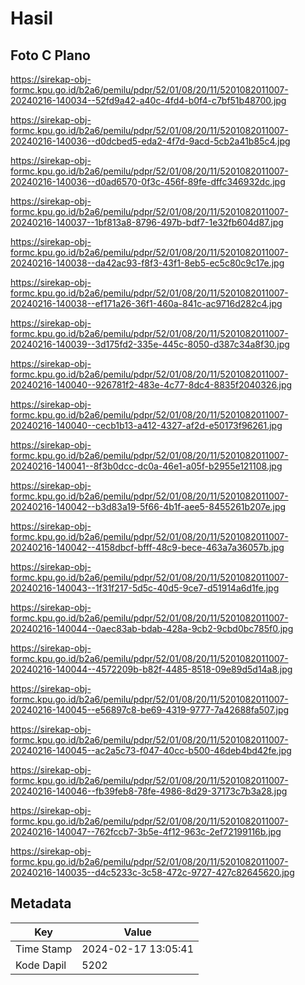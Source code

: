 # Hasil

## Foto C Plano

https://sirekap-obj-formc.kpu.go.id/b2a6/pemilu/pdpr/52/01/08/20/11/5201082011007-20240216-140034--52fd9a42-a40c-4fd4-b0f4-c7bf51b48700.jpg

https://sirekap-obj-formc.kpu.go.id/b2a6/pemilu/pdpr/52/01/08/20/11/5201082011007-20240216-140036--d0dcbed5-eda2-4f7d-9acd-5cb2a41b85c4.jpg

https://sirekap-obj-formc.kpu.go.id/b2a6/pemilu/pdpr/52/01/08/20/11/5201082011007-20240216-140036--d0ad6570-0f3c-456f-89fe-dffc346932dc.jpg

https://sirekap-obj-formc.kpu.go.id/b2a6/pemilu/pdpr/52/01/08/20/11/5201082011007-20240216-140037--1bf813a8-8796-497b-bdf7-1e32fb604d87.jpg

https://sirekap-obj-formc.kpu.go.id/b2a6/pemilu/pdpr/52/01/08/20/11/5201082011007-20240216-140038--da42ac93-f8f3-43f1-8eb5-ec5c80c9c17e.jpg

https://sirekap-obj-formc.kpu.go.id/b2a6/pemilu/pdpr/52/01/08/20/11/5201082011007-20240216-140038--ef171a26-36f1-460a-841c-ac9716d282c4.jpg

https://sirekap-obj-formc.kpu.go.id/b2a6/pemilu/pdpr/52/01/08/20/11/5201082011007-20240216-140039--3d175fd2-335e-445c-8050-d387c34a8f30.jpg

https://sirekap-obj-formc.kpu.go.id/b2a6/pemilu/pdpr/52/01/08/20/11/5201082011007-20240216-140040--926781f2-483e-4c77-8dc4-8835f2040326.jpg

https://sirekap-obj-formc.kpu.go.id/b2a6/pemilu/pdpr/52/01/08/20/11/5201082011007-20240216-140040--cecb1b13-a412-4327-af2d-e50173f96261.jpg

https://sirekap-obj-formc.kpu.go.id/b2a6/pemilu/pdpr/52/01/08/20/11/5201082011007-20240216-140041--8f3b0dcc-dc0a-46e1-a05f-b2955e121108.jpg

https://sirekap-obj-formc.kpu.go.id/b2a6/pemilu/pdpr/52/01/08/20/11/5201082011007-20240216-140042--b3d83a19-5f66-4b1f-aee5-8455261b207e.jpg

https://sirekap-obj-formc.kpu.go.id/b2a6/pemilu/pdpr/52/01/08/20/11/5201082011007-20240216-140042--4158dbcf-bfff-48c9-bece-463a7a36057b.jpg

https://sirekap-obj-formc.kpu.go.id/b2a6/pemilu/pdpr/52/01/08/20/11/5201082011007-20240216-140043--1f31f217-5d5c-40d5-9ce7-d51914a6d1fe.jpg

https://sirekap-obj-formc.kpu.go.id/b2a6/pemilu/pdpr/52/01/08/20/11/5201082011007-20240216-140044--0aec83ab-bdab-428a-9cb2-9cbd0bc785f0.jpg

https://sirekap-obj-formc.kpu.go.id/b2a6/pemilu/pdpr/52/01/08/20/11/5201082011007-20240216-140044--4572209b-b82f-4485-8518-09e89d5d14a8.jpg

https://sirekap-obj-formc.kpu.go.id/b2a6/pemilu/pdpr/52/01/08/20/11/5201082011007-20240216-140045--e56897c8-be69-4319-9777-7a42688fa507.jpg

https://sirekap-obj-formc.kpu.go.id/b2a6/pemilu/pdpr/52/01/08/20/11/5201082011007-20240216-140045--ac2a5c73-f047-40cc-b500-46deb4bd42fe.jpg

https://sirekap-obj-formc.kpu.go.id/b2a6/pemilu/pdpr/52/01/08/20/11/5201082011007-20240216-140046--fb39feb8-78fe-4986-8d29-37173c7b3a28.jpg

https://sirekap-obj-formc.kpu.go.id/b2a6/pemilu/pdpr/52/01/08/20/11/5201082011007-20240216-140047--762fccb7-3b5e-4f12-963c-2ef72199116b.jpg

https://sirekap-obj-formc.kpu.go.id/b2a6/pemilu/pdpr/52/01/08/20/11/5201082011007-20240216-140035--d4c5233c-3c58-472c-9727-427c82645620.jpg


## Metadata

| Key        | Value               |
| ---------- | ------------------- |
| Time Stamp | 2024-02-17 13:05:41 |
| Kode Dapil | 5202                |



